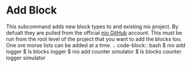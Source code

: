 # Add Block

This subcommand adds new block types to and existing nio project. By defualt they are pulled from the official [nio GitHub](https://github.com/nio-blocks) account.
This must be run from the root level of the project that you want to add the blocks too. One ore morse lists can be added at a time.
.. code-block:: bash
    $ nio add logger
    $ ls blocks
    logger
    $ nio add counter simulator
    $ ls blocks
    counter logger simulator
